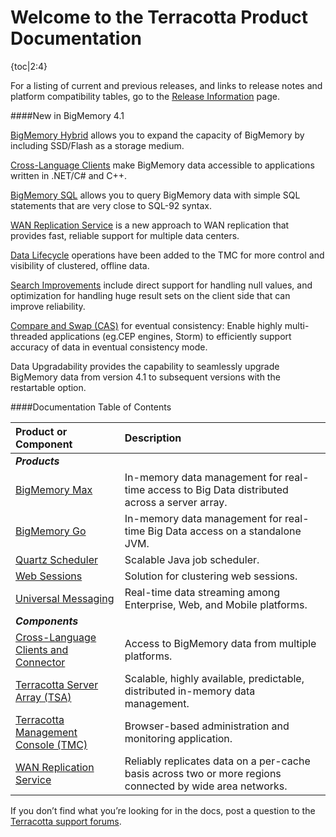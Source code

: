 ---
---
# Welcome to the Terracotta Product Documentation

{toc|2:4}

For a listing of current and previous releases, and links to release notes and platform compatibility tables, go to the [Release Information](http://www.terracotta.org/confluence/display/release/Home) page.

####New in BigMemory 4.1

[BigMemory Hybrid](/documentation/4.1/terracotta-server-array/hybrid) allows you to expand the capacity of BigMemory by including SSD/Flash as a storage medium.

[Cross-Language Clients](/documentation/4.1/cross-language) make BigMemory data accessible to applications written in .NET/C# and C++.

[BigMemory SQL](/documentation/4.1/bigmemorymax/search/bigmemory-sql) allows you to query BigMemory data with simple SQL statements that are very close to SQL-92 syntax.

[WAN Replication Service](/documentation/4.1/wan/introduction) is a new approach to WAN replication that provides fast, reliable support for multiple data centers.

[Data Lifecycle](/documentation/4.1/tms/tmc-using#off-line-data) operations have been added to the TMC for more control and visibility of clustered, offline data.

[Search Improvements](/documentation/4.1/bigmemorymax/search/introduction) include direct support for handling null values, and optimization for handling huge result sets on the client side that can improve reliability.

[Compare and Swap (CAS)](/documentation/4.1/bigmemorymax/configuration/reference-guide#30971) for eventual consistency: Enable highly multi-threaded applications (eg.CEP engines, Storm) to efficiently support accuracy of data in eventual consistency mode.

Data Upgradability provides the capability to seamlessly upgrade BigMemory data from version 4.1 to subsequent versions with the restartable option.

####Documentation Table of Contents

| Product or Component | Description |
|:-------|:------------|
| ***Products*** ||
|[BigMemory Max](/documentation/4.1/bigmemorymax/overview)|In-memory data management for real-time access to Big Data distributed across a server array.|
|[BigMemory Go](/documentation/4.1/bigmemorygo/index)|In-memory data management for real-time Big Data access on a standalone JVM.|
|[Quartz Scheduler](/documentation/4.1/quartz-scheduler/introduction)|Scalable Java job scheduler.|
|[Web Sessions](/documentation/4.1/web-sessions/get-started)|Solution for clustering web sessions.|
|[Universal Messaging](http://um.terracotta.org/developers/)|Real-time data streaming among Enterprise, Web, and Mobile platforms.|
| ***Components***||
|[Cross-Language Clients and Connector](/documentation/4.1/cross-language)|Access to BigMemory data from multiple platforms.|
|[Terracotta Server Array (TSA)](/documentation/4.1/terracotta-server-array/introduction)|Scalable, highly available, predictable, distributed in-memory data management.|
|[Terracotta Management Console (TMC)](/documentation/4.1/tms/tms)|Browser-based administration and monitoring application.|
|[WAN Replication Service](/documentation/4.1/wan/introduction)|Reliably replicates data on a per-cache basis across two or more regions connected by wide area networks.|



If you don’t find what you’re looking for in the docs, post a question to the [Terracotta support forums](https://groups.google.com/forum/#!forum/terracotta-oss).
